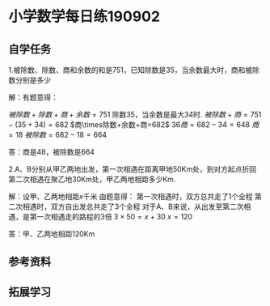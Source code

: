 # 小学数学每日练190902

## 自学任务

1.被除数、除数、商和余数的和是751，已知除数是35，当余数最大时，商和被除数分别是多少

解：有题意得：

$被除数+除数+商+余数=751$
除数35，当余数是最大34时.
$被除数+商=751-(35+34)=682$
$商\times除数+余数+商=682$
$36商=682-34=648$
$商=18$
$被除数=682-18=664$

答：商是48，被除数是664

2.A、B分别从甲乙两地出发，第一次相遇在距离甲地50Km处，到对方起点折回第二次相遇在聚乙地30Km处，甲乙两地相距多少Km.

解：设甲、乙两地相距$x$千米
由题意得：
第一次相遇时，双方总共走了1个全程
第二次相遇时，双方自出发总共走了3个全程
对于A、B来说，从出发至第二次相遇，是第一次相遇走的路程的3倍
$3\times50=x+30$
$x=120$

答：甲、乙两地相距120Km

## 参考资料



## 拓展学习